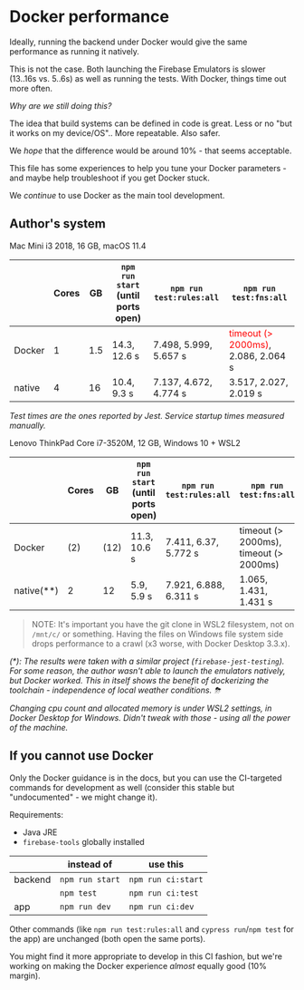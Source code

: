 # Docker performance

Ideally, running the backend under Docker would give the same performance as running it natively. 

This is not the case. Both launching the Firebase Emulators is slower (13..16s vs. 5..6s) as well as running the tests. With Docker, things time out more often.

*Why are we still doing this?*

The idea that build systems can be defined in code is great. Less or no "but it works on my device/OS".. More repeatable. Also safer.

We *hope* that the difference would be around 10% - that seems acceptable.

This file has some experiences to help you tune your Docker parameters - and maybe help troubleshoot if you get Docker stuck.

We *continue* to use Docker as the main tool development.


## Author's system

Mac Mini i3 2018, 16 GB, macOS 11.4

|| Cores | GB |`npm run start` (until ports open)|`npm run test:rules:all`|`npm run test:fns:all`|
|---|---|---|---|---|---|
|Docker|1|1.5|14.3, 12.6 s|7.498, 5.999, 5.657 s|<font color=red>timeout (> 2000ms)</font>, 2.086, 2.064 s|
|native|4|16|10.4, 9.3 s|7.137, 4.672, 4.774 s|3.517, 2.027, 2.019 s|

*Test times are the ones reported by Jest.
Service startup times measured manually.*

Lenovo ThinkPad Core i7-3520M, 12 GB, Windows 10 + WSL2

|| Cores | GB |`npm run start` (until ports open)|`npm run test:rules:all`|`npm run test:fns:all`|
|---|---|---|---|---|---|
|Docker|(2)|(12)|11.3, 10.6 s|7.411, 6.37, 5.772 s|timeout (> 2000ms), timeout (> 2000ms)|
|native(**)|2|12|5.9, 5.9 s|7.921, 6.888, 6.311 s|1.065, 1.431, 1.431 s|

>NOTE: It's important you have the git clone in WSL2 filesystem, not on `/mnt/c/` or something. Having the files on Windows file system side drops performance to a crawl (x3 worse, with Docker Desktop 3.3.x).

*(\*): The results were taken with a similar project (`firebase-jest-testing`). For some reason, the author wasn't able to launch the emulators natively, but Docker worked. This in itself shows the benefit of dockerizing the toolchain - independence of local weather conditions. ⛈*

*Changing cpu count and allocated memory is under WSL2 settings, in Docker Desktop for Windows. Didn't tweak with those - using all the power of the machine.*


<!-- hidden (stated it above)
>**Windows users:**
>
>If you have dismal performance, check that the source code folder is not on (or linked to) `/mnt/c`. Use a real WSL2 folder instead, as adviced in Docker Desktop WSL2 backend > [Best practices](https://docs.docker.com/docker-for-windows/wsl/#best-practices):
>
> *To get the best out of the file system performance when bind-mounting files, we recommend storing source code and other data ... in the Linux file system, rather than the Windows file system.*
-->

## If you cannot use Docker

Only the Docker guidance is in the docs, but you can use the CI-targeted commands for development as well (consider this stable but "undocumented" - we might change it).

Requirements:

- Java JRE
- `firebase-tools` globally installed

||instead of|use this|
|---|---|---|
|backend|`npm run start`|`npm run ci:start`|
||`npm test`|`npm run ci:test`|
|app|`npm run dev`|`npm run ci:dev`|

Other commands (like `npm run test:rules:all` and `cypress run`/`npm test` for the app) are unchanged (both open the same ports).

You might find it more appropriate to develop in this CI fashion, but we're working on making the Docker experience *almost* equally good (10% margin).
